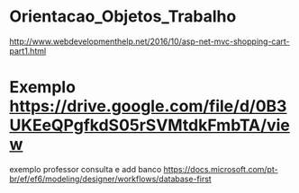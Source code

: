 # Orientacao_Objetos_Trabalho

http://www.webdevelopmenthelp.net/2016/10/asp-net-mvc-shopping-cart-part1.html


# Exemplo https://drive.google.com/file/d/0B3UKEeQPgfkdS05rSVMtdkFmbTA/view

exemplo professor consulta e add banco
https://docs.microsoft.com/pt-br/ef/ef6/modeling/designer/workflows/database-first
